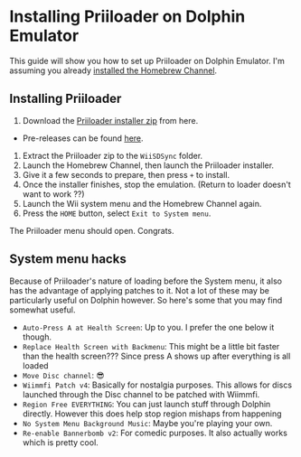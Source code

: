 # Installing Priiloader on Dolphin Emulator

This guide will show you how to set up Priiloader on Dolphin Emulator. I'm assuming you already [installed the Homebrew Channel](/guides/dolphin-hbc).

## Installing Priiloader

1. Download the [Priiloader installer zip](https://oscwii.org/library/app/priiloader) from here.
  * Pre-releases can be found [here](https://github.com/DacoTaco/priiloader/releases).
1. Extract the Priiloader zip to the `WiiSDSync` folder.
1. Launch the Homebrew Channel, then launch the Priiloader installer.
1. Give it a few seconds to prepare, then press `+` to install.
1. Once the installer finishes, stop the emulation. (Return to loader doesn't want to work ??)
1. Launch the Wii system menu and the Homebrew Channel again.
1. Press the `HOME` button, select `Exit to System menu`.

The Priiloader menu should  open. Congrats.

## System menu hacks

Because of Priiloader's nature of loading before the System menu, it also has the advantage of applying patches to it. Not a lot of these may be particularly useful on Dolphin however. So here's some that you may find somewhat useful.

+ `Auto-Press A at Health Screen`: Up to you. I prefer the one below it though.
+ `Replace Health Screen with Backmenu`: This might be a little bit faster than the health screen??? Since press A shows up after everything is all loaded
+ `Move Disc channel`: 😎
+ `Wiimmfi Patch v4`: Basically for nostalgia purposes. This allows for discs launched through the Disc channel to be patched with Wiimmfi.
+ `Region Free EVERYTHING`: You can just launch stuff through Dolphin directly. However this does help stop region mishaps from happening
+ `No System Menu Background Music`: Maybe you're playing your own.
+ `Re-enable Bannerbomb v2`: For comedic purposes. It also actually works which is pretty cool.
